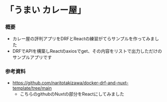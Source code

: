 # 「うまい カレー屋」
### 概要
- カレー屋の評判アプリをDRFとReactの練習がてらサンプルを作ってみました
- DRFでAPIを構築しReactのaxiosでget、その内容をリストで出力しただけのサンプルアプリです
### 参考資料
- https://github.com/naritotakizawa/docker-drf-and-nuxt-template/tree/main
  - こちらのgithubのNuxtの部分をReactにしてみました

